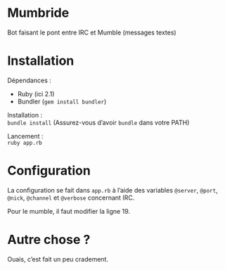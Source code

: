 # Mumbride #

Bot faisant le pont entre IRC et Mumble (messages textes)

# Installation #

Dépendances :
- Ruby (ici 2.1)
- Bundler (`gem install bundler`)

Installation :  
`bundle install` (Assurez-vous d’avoir `bundle` dans votre PATH)

Lancement :  
`ruby app.rb`

# Configuration

La configuration se fait dans `app.rb` à l’aide des variables `@server`, `@port`, `@nick`, `@channel` et `@verbose` concernant IRC.

Pour le mumble, il faut modifier la ligne 19.

# Autre chose ?

Ouais, c’est fait un peu cradement.